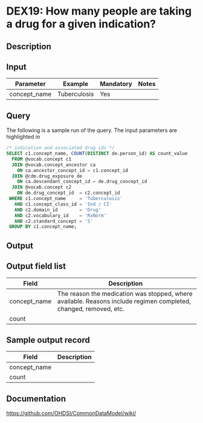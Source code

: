 <!---
Group:drug exposure
Name:DEX19 How many people are taking a drug for a given indication?
Author:Patrick Ryan
CDM Version: 5.0
-->

# DEX19: How many people are taking a drug for a given indication?

## Description
## Input

|  Parameter |  Example |  Mandatory |  Notes |
| --- | --- | --- | --- |
| concept_name | Tuberculosis | Yes |

## Query
The following is a sample run of the query. The input parameters are highlighted in

```sql
/* indication and associated drug ids */
SELECT c1.concept_name, COUNT(DISTINCT de.person_id) AS count_value 
  FROM @vocab.concept c1
  JOIN @vocab.concept_ancestor ca
    ON ca.ancestor_concept_id = c1.concept_id 
  JOIN @cdm.drug_exposure de
    ON ca.descendant_concept_id = de.drug_concept_id
  JOIN @vocab.concept c2
    ON de.drug_concept_id  = c2.concept_id
 WHERE c1.concept_name     = 'Tuberculosis'   
   AND c1.concept_class_id = 'Ind / CI'
   AND c2.domain_id        = 'Drug'
   AND c2.vocabulary_id    = 'RxNorm'
   AND c2.standard_concept = 'S'
 GROUP BY c1.concept_name;  
```

## Output

## Output field list

|  Field |  Description |
| --- | --- |
| concept_name | The reason the medication was stopped, where available. Reasons include regimen completed, changed, removed, etc. |
| count |   |


## Sample output record

|  Field |  Description |
| --- | --- |
| concept_name |   |
| count |   |

## Documentation
https://github.com/OHDSI/CommonDataModel/wiki/
